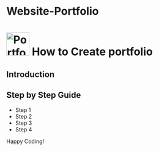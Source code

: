 # Website-Portfolio


# <a href='http://ecogreensolutions.co.ke'><img src='https://pixabay.com/illustrations/tree-structure-networks-internet-2647471/' height='60' alt='Portfoli Logo' /></a> How to Create portfolio

## Introduction

## Step by Step Guide

* Step 1
* Step 2
* Step 3
* Step 4 

Happy Coding!
